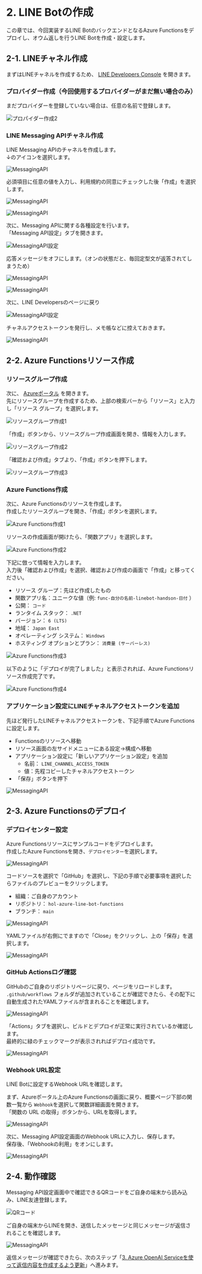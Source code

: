 # 2. LINE Botの作成
この章では、今回実装するLINE BotのバックエンドとなるAzure Functionsをデプロイし、オウム返しを行うLINE Botを作成・設定します。

## 2-1. LINEチャネル作成
まずはLINEチャネルを作成するため、 [LINE Developers Console](https://developers.line.biz/console/) を開きます。  

### プロバイダー作成（今回使用するプロバイダーがまだ無い場合のみ）
まだプロバイダーを登録していない場合は、任意の名前で登録します。

![プロパイダー作成2](images/create_provider2.png)

### LINE Messaging APIチャネル作成
LINE Messaging APIのチャネルを作成します。  
↓のアイコンを選択します。

![MessagingAPI](images/messaging_api_1.png)

必須項目に任意の値を入力し、利用規約の同意にチェックした後「作成」を選択します。

![MessagingAPI](images/messaging_api_10.png)

![MessagingAPI](images/messaging_api_11.png)

次に、Messaging APIに関する各種設定を行います。  
「Messaging API設定」タブを開きます。

![MessagingAPI設定](images/messaging_api_settings.png)

応答メッセージをオフにします。（オンの状態だと、毎回定型文が返答されてしまうため）

![MessagingAPI](images/messaging_api_3.png)

![MessagingAPI](images/messaging_api_12.png)

次に、LINE Developersのページに戻り

![MessagingAPI設定](images/messaging_api_13.png)

チャネルアクセストークンを発行し、メモ帳などに控えておきます。

![MessagingAPI](images/messaging_api_5.png)

## 2-2. Azure Functionsリソース作成
### リソースグループ作成
次に、 [Azureポータル](https://portal.azure.com) を開きます。  
先にリソースグループを作成するため、上部の検索バーから「リソース」と入力し「リソース グループ」を選択します。

![リソースグループ作成1](images/create_resourcegroup_1.png)

「作成」ボタンから、リソースグループ作成画面を開き、情報を入力します。

![リソースグループ作成2](images/create_resourcegroup_4.png)

「確認および作成」タブより、「作成」ボタンを押下します。

![リソースグループ作成3](images/create_resourcegroup_3.png)

### Azure Functions作成
次に、Azure Functionsのリソースを作成します。  
作成したリソースグループを開き、「作成」ボタンを選択します。

![Azure Functions作成1](images/create_functions_1.png)

リソースの作成画面が開けたら、「関数アプリ」を選択します。

![Azure Functions作成2](images/create_functions_2.png)

下記に倣って情報を入力します。  
入力後「確認および作成」を選択、確認および作成の画面で「作成」と移ってください。

- リソース グループ：先ほど作成したもの
- 関数アプリ名：ユニークな値（例: `func-自分の名前-linebot-handson-日付` ）
- 公開： `コード`
- ランタイム スタック： `.NET`
- バージョン： `6 (LTS)`
- 地域： `Japan East`
- オペレーティング システム： `Windows`
- ホスティング オプションとプラン： `消費量 (サーバーレス)`

![Azure Functions作成3](images/create_functions_5.png)

以下のように「デプロイが完了しました」と表示されれば、Azure Functionsリソース作成完了です。

![Azure Functions作成4](images/create_functions_4.png)

### アプリケーション設定にLINEチャネルアクセストークンを追加
先ほど発行したLINEチャネルアクセストークンを、下記手順でAzure Functionsに設定します。

- Functionsのリソースへ移動
- リソース画面の左サイドメニューにある設定→構成へ移動
- アプリケーション設定に「新しいアプリケーション設定」を追加
  - 名前： `LINE_CHANNEL_ACCESS_TOKEN`
  - 値：先程コピーしたチャネルアクセストークン
- 「保存」ボタンを押下

![MessagingAPI](images/messaging_api_6.png)

## 2-3. Azure Functionsのデプロイ
### デプロイセンター設定
Azure Functionsリソースにサンプルコードをデプロイします。  
作成したAzure Functionsを開き、`デプロイセンター`を選択します。

![MessagingAPI](images/deploy_functions_1.png)

コードソースを選択で「GitHub」を選択し、下記の手順で必要事項を選択したらファイルのプレビューをクリックします。

 - 組織：ご自身のアカウント
 - リポジトリ： `hol-azure-line-bot-functions`
 - ブランチ： `main`

![MessagingAPI](images/deploy_functions_2.png)

YAMLファイルが右側にでますので「Close」をクリックし、上の「保存」を選択します。

![MessagingAPI](images/deploy_functions_3.png)

### GitHub Actionsログ確認
GitHubのご自身のリポジトリページに戻り、ページをリロードします。  
`.github/workflows` フォルダが追加されていることが確認できたら、その配下に自動生成されたYAMLファイルが含まれることを確認します。

![MessagingAPI](images/deploy_functions_4.png)

「Actions」タブを選択し、ビルドとデプロイが正常に実行されているか確認します。  
最終的に緑のチェックマークが表示されればデプロイ成功です。

![MessagingAPI](images/deploy_functions_5.png)

### Webhook URL設定
LINE Botに設定するWebhook URLを確認します。

まず、Azureポータル上のAzure Functionsの画面に戻り、概要ページ下部の関数一覧から `Webhook`を選択して関数詳細画面を開きます。  
「関数の URL の取得」ボタンから、URLを取得します。

![MessagingAPI](images/messaging_api_8.png)

次に、Messaging API設定画面のWebhook URLに入力し、保存します。  
保存後、「Webhookの利用」をオンにします。

![MessagingAPI](images/messaging_api_9.png)

## 2-4. 動作確認
Messaging API設定画面中で確認できるQRコードをご自身の端末から読み込み、LINE友達登録します。

![QRコード](images/line-bot-qr.png)

ご自身の端末からLINEを開き、送信したメッセージと同じメッセージが返信されることを確認します。

![MessagingAPI](images/line_1.png)

返信メッセージが確認できたら、次のステップ「[3. Azure OpenAI Serviceを使って返信内容を作成するよう更新](./3-update-reply-from-openai.md)」へ進みます。
